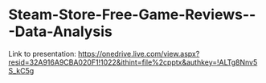 # Steam-Store-Free-Game-Reviews---Data-Analysis
Link to presentation: https://onedrive.live.com/view.aspx?resid=32A916A9CBA020F1!1022&ithint=file%2cpptx&authkey=!ALTg8Nnv5S_kC5g
